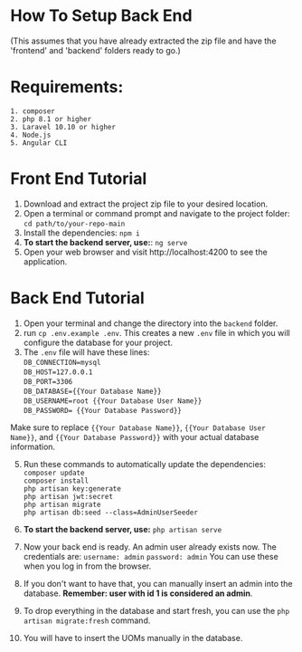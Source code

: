 # How To Setup Back End 
(This assumes that you have already extracted the zip file and have the 'frontend' and 'backend' folders ready to go.)

# Requirements:
    1. composer
    2. php 8.1 or higher
    3. Laravel 10.10 or higher
    4. Node.js
    5. Angular CLI

# Front End Tutorial

1. Download and extract the project zip file to your desired location.
2. Open a terminal or command prompt and navigate to the project folder: `cd path/to/your-repo-main`
3. Install the dependencies: `npm i`
4. **To start the backend server, use:**: `ng serve`
5. Open your web browser and visit http://localhost:4200 to see the application.
    
# Back End Tutorial 

1. Open your terminal and change the directory into the `backend` folder.  
2. run `cp .env.example .env`. This creates a new `.env` file in which you will configure the database for your project. 
3.  The `.env` file will have these lines: <br>
    `DB_CONNECTION=mysql` <br>
    `DB_HOST=127.0.0.1` <br>
    `DB_PORT=3306` <br>
    `DB_DATABASE={{Your Database Name}}` <br>
    `DB_USERNAME=root {{Your Database User Name}}`  <br>
    `DB_PASSWORD= {{Your Database Password}}` <br>
    
Make sure to replace `{{Your Database Name}}`, `{{Your Database User Name}}`, and `{{Your Database Password}}` with your actual database information.


5. Run these commands to automatically update the dependencies:<br>
    `composer update` <br>
    `composer install` <br>
    `php artisan key:generate` <br>
    `php artisan jwt:secret` <br>
    `php artisan migrate` <br>
    `php artisan db:seed --class=AdminUserSeeder` <br>

6. **To start the backend server, use:** `php artisan serve` 

7. Now your back end is ready. An admin user already exists now. The credentials are:
    `username: admin`
    `password: admin`
    You can use these when you log in from the browser.

8. If you don't want to have that, you can manually insert an admin into the database. **Remember: user with id 1 is considered an admin**. 
9. To drop everything in the database and start fresh, you can use the `php artisan migrate:fresh` command.
10. You will have to insert the UOMs manually in the database.  

